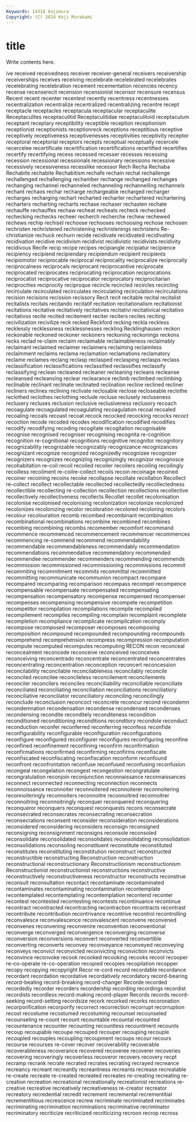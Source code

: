 ```yaml
---
Keywords: 14318 kojimura
Copyright: (C) 2024 Koji Murakami
---
```


# title

Write contents here.



ive received receivedness receiver receiver-general receivers receivership receiverships receives receiving
recelebrate recelebrated recelebrates recelebrating recelebration recement recementation recencies recency recense
recenserecit recension recensionist recensor recensure recensus Recent recent recenter recentest
recently recentness recentnesses recentralization recentralize recentralized recentralizing recentre recept receptacle
receptacles receptacula receptacular receptaculite Receptaculites receptaculitid Receptaculitidae receptaculitoid receptaculum receptant
receptary receptibility receptible reception receptionism receptionist receptionists receptionreck receptions receptitious
receptive receptively receptiveness receptivenesses receptivities receptivity receptor receptoral receptorial receptors
recepts receptual receptually recercele recercelee recertificate recertification recertifications recertified recertifies
recertify recertifying recess recessed recesser recesses recessing recession recessional recessionals
recessionary recessions recessive recessively recessiveness recesslike recessor Rech Recha Rechaba
Rechabite rechabite Rechabitism rechafe rechain rechal rechallenge rechallenged rechallenging rechamber
rechange rechanged rechanges rechanging rechannel rechanneled rechanneling rechannelling rechannels rechant
rechaos rechar recharge rechargeable recharged recharger recharges recharging rechart recharted
recharter rechartered rechartering recharters recharting recharts rechase rechaser rechasten rechate
rechauffe rechauffes rechaw recheat recheats recheck rechecked rechecking rechecks recheer
recherch recherche rechew rechewed rechews rechip rechisel rechoose rechooses rechoosing
rechose rechosen rechristen rechristened rechristening rechristenings rechristens Re-christianize rechuck rechurn
recide recidivate recidivated recidivating recidivation recidive recidivism recidivist recidivistic recidivists
recidivity recidivous Recife recip recipe recipes recipiangle recipiatur recipience recipiency
recipiend recipiendary recipiendum recipient recipients recipiomotor reciprocable reciprocal reciprocality reciprocalize
reciprocally reciprocalness reciprocals reciprocant reciprocantive reciprocate reciprocated reciprocates reciprocating reciprocation
reciprocations reciprocatist reciprocative reciprocator reciprocatory reciprocitarian reciprocities reciprocity reciproque recircle
recircled recircles recircling recirculate recirculated recirculates recirculating recirculation recirculations recision
recisions recission recissory Recit recit recitable recital recitalist recitalists recitals
recitando recitatif recitation recitationalism recitationist recitations recitative recitatively recitatives recitativi
recitativical recitativo recitativos recite recited recitement reciter reciters recites reciting
recivilization recivilize reck recked Reckford recking reckla reckless recklessly recklessness
recklessnesses reckling Recklinghausen reckon reckonable reckoned reckoner reckoners reckoning reckonings
reckons recks reclad re-claim reclaim reclaimable reclaimableness reclaimably reclaimant reclaimed
reclaimer reclaimers reclaiming reclaimless reclaimment reclaims reclama reclamation reclamations reclamatory
reclame reclames reclang reclasp reclasped reclasping reclasps reclass reclassification reclassifications
reclassified reclassifies reclassify reclassifying reclean recleaned recleaner recleaning recleans recleanse
recleansed recleansing reclear reclearance reclimb reclimbed reclimbing reclinable reclinant reclinate
reclinated reclination recline reclined recliner recliners reclines reclining reclivate reclosable
reclose recloseable reclothe reclothed reclothes reclothing reclude recluse reclusely recluseness
reclusery recluses reclusion reclusive reclusiveness reclusory recoach recoagulate recoagulated recoagulating
recoagulation recoal recoaled recoaling recoals recoast recoat recock recocked recocking
recocks recoct recoction recode recoded recodes recodification recodified recodifies recodify
recodifying recoding recogitate recogitation recognisable recognise recognised recogniser recognising recognita
re-cognition recognition re-cognitional recognitions recognitive recognitor recognitory recognizability recognizable recognizably
recognizance recognizances recognizant recognize recognized recognizedly recognizee recognizer recognizers recognizes
recognizing recognizingly recognizor recognosce recohabitation re-coil recoil recoiled recoiler recoilers
recoiling recoilingly recoilless recoilment re-coilre-collect recoils recoin recoinage recoined recoiner
recoining recoins recoke recollapse recollate recollation Recollect re-collect recollect recollectable
recollected recollectedly recollectedness recollectible recollecting re-collection recollection recollections recollective recollectively
recollectiveness recollects Recollet recollet recolonisation recolonise recolonised recolonising recolonization recolonize
recolonized recolonizes recolonizing recolor recoloration recolored recoloring recolors recolour recolouration
recomb recombed recombinant recombination recombinational recombinations recombine recombined recombines recombing
recombining recombs recomember recomfort recommand recommence recommenced recommencement recommencer recommences
recommencing re-commend recommend recommendability recommendable recommendableness recommendably recommendation recommendations recommendative
recommendatory recommended recommendee recommender recommenders recommending recommends recommission recommissioned recommissioning
recommissions recommit recommiting recommitment recommits recommittal recommitted recommitting recommunicate recommunion
recompact recompare recompared recomparing recomparison recompass recompel recompence recompensable recompensate
recompensated recompensating recompensation recompensatory recompense recompensed recompenser recompenses recompensing recompensive
recompete recompetition recompetitor recompilation recompilations recompile recompiled recompilement recompiles recompiling
recomplain recomplaint recomplete recompletion recompliance recomplicate recomplication recomply recompose recomposed
recomposer recomposes recomposing recomposition recompound recompounded recompounding recompounds recomprehend recomprehension
recompress recompression recomputation recompute recomputed recomputes recomputing RECON recon reconceal
reconcealment reconcede reconceive reconceived reconceives reconceiving reconcentrado reconcentrate reconcentrated reconcentrates
reconcentrating reconcentration reconception reconcert reconcession reconcilability reconcilable reconcilableness reconcilably reconcile
reconciled reconcilee reconcileless reconcilement reconcilements reconciler reconcilers reconciles reconciliability reconciliable
reconciliate reconciliated reconciliating reconciliation reconciliations reconciliatiory reconciliative reconciliator reconciliatory reconciling
reconcilingly reconclude reconclusion reconcoct reconcrete reconcur recond recondemn recondemnation recondensation
recondense recondensed recondenses recondensing recondite reconditely reconditeness recondition reconditioned reconditioning
reconditions reconditory recondole reconduct reconduction reconfer reconferred reconferring reconfess reconfide
reconfigurability reconfigurable reconfiguration reconfigurations reconfigure reconfigured reconfigurer reconfigures reconfiguring reconfine
reconfined reconfinement reconfining reconfirm reconfirmation reconfirmations reconfirmed reconfirming reconfirms reconfiscate
reconfiscated reconfiscating reconfiscation reconform reconfound reconfront reconfrontation reconfuse reconfused reconfusing
reconfusion recongeal recongelation recongest recongestion recongratulate recongratulation reconjoin reconjunction reconnaissance
reconnaissances reconnect reconnected reconnecting reconnection reconnects reconnoissance reconnoiter reconnoitered reconnoiterer
reconnoitering reconnoiteringly reconnoiters reconnoitre reconnoitred reconnoitrer reconnoitring reconnoitringly reconquer reconquered
reconquering reconqueror reconquers reconquest reconquests recons reconsecrate reconsecrated reconsecrates reconsecrating
reconsecration reconsecrations reconsent reconsider reconsideration reconsiderations reconsidered reconsidering reconsiders reconsign
reconsigned reconsigning reconsignment reconsigns reconsole reconsoled reconsolidate reconsolidated reconsolidates reconsolidating
reconsolidation reconsolidations reconsoling reconstituent reconstitute reconstituted reconstitutes reconstituting reconstitution reconstruct
reconstructed reconstructible reconstructing Reconstruction reconstruction reconstructional reconstructionary Reconstructionism reconstructionism Reconstructionist
reconstructionist reconstructions reconstructive reconstructively reconstructiveness reconstructor reconstructs reconstrue reconsult reconsultation
recontact recontaminate recontaminated recontaminates recontaminating recontamination recontemplate recontemplated recontemplating recontemplation
recontend reconter recontest recontested recontesting recontests recontinuance recontinue recontract recontracted
recontracting recontraction recontracts recontrast recontribute recontribution recontrivance recontrive recontrol recontrolling
reconvalesce reconvalescence reconvalescent reconvene reconvened reconvenes reconvening reconvenire reconvention reconventional
reconverge reconverged reconvergence reconverging reconverse reconversion reconversions reconvert reconverted reconvertible
reconverting reconverts reconvey reconveyance reconveyed reconveying reconveys reconvict reconvicted reconvicting
reconviction reconvicts reconvince reconvoke recook recooked recooking recooks recool recooper
re-co-operate re-co-operation recopied recopies recopilation recopper recopy recopying recopyright Recor
re-cord record recordable recordance recordant recordation recordative recordatively recordatory record-bearing
record-beating record-breaking record-changer Recorde recorded recordedly recorder recorders recordership recording
recordings recordist recordists recordless record-making record-player Records records record-seeking record-setting
recordsize recork recorked recorks recoronation recorporification recorporify recorrect recorrection recorrupt
recorruption recost recostume recostumed recostuming recounsel recounseled recounseling re-count recount
recountable recountal recounted recountenance recounter recounting recountless recountment recounts recoup
recoupable recoupe recouped recouper recouping recouple recoupled recouples recoupling recoupment
recoups recour recours recourse recourses re-cover recover recoverability recoverable recoverableness
recoverance recovered recoveree recoverer recoveries recovering recoveringly recoverless recoveror recovers
recovery recpt recramp recrank recrate recrated recrates recrating recrayed recreance
recreancy recreant recreantly recreantness recreants recrease recreatable re-create recreate re-created
recreated recreates re-creating recreating re-creation recreation recreational recreationally recreationist recreations
re-creative recreative recreatively recreativeness re-creator recreator recreatory recredential recredit recrement
recremental recrementitial recrementitious recrescence recrew recriminate recriminated recriminates recriminating recrimination
recriminations recriminative recriminator recriminatory recriticize recriticized recriticizing recroon recrop recross
